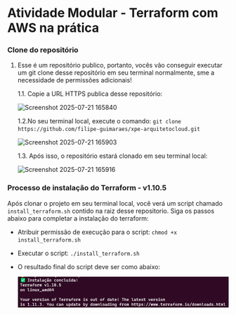 # Atividade Modular - Terraform com AWS na prática

### Clone do repositório

1. Esse é um repositório publico, portanto, vocês vão conseguir executar um git clone desse repositório em seu terminal normalmente, sme a necessidade de permissões adicionais!

   1.1. Copie a URL HTTPS publica desse repositório:

   <img width="431" height="333" alt="Screenshot 2025-07-21 165840" src="https://github.com/user-attachments/assets/3554dda2-2ebc-4bd5-afaa-74a95f058e4d" />

   1.2.No seu terminal local, execute o comando: `git clone https://github.com/filipe-guimaraes/xpe-arquitetocloud.git`

   <img width="1029" height="226" alt="Screenshot 2025-07-21 165903" src="https://github.com/user-attachments/assets/2f6fdc16-3f33-42bb-a5d5-f7bb629f35d5" />

   1.3. Após isso, o repositório estará clonado em seu terminal local:

   <img width="716" height="167" alt="Screenshot 2025-07-21 165916" src="https://github.com/user-attachments/assets/85438e7c-9d99-49f6-8864-3bad2e8b5f13" />

### Processo de instalação do Terraform - v1.10.5

Após clonar o projeto em seu terminal local, você verá um script chamado `install_terraform.sh` contido na raiz desse repositorio. Siga os passos abaixo para completar a instalação do terraform:

- Atribuir permissão de execução para o script: `chmod +x install_terraform.sh`
- Executar o script: `./install_terraform.sh`
- O resultado final do script deve ser como abaixo:

  ![alt text](images/image.png)
